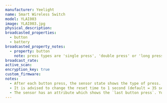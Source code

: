 ```yaml
---
manufacturer: Yeelight
name: Smart Wireless Switch
model: YLAI003
image: YLAI003.jpg
physical_description:
broadcasted_properties:
  - button
  - battery
broadcasted_property_notes:
  - property: button
    note: press types are 'single press', 'double press' or 'long press'
broadcast_rate:
active_scan:
encryption_key: true
custom_firmware:
notes:
  - After each button press, the sensor state shows the type of press. It will return to `no press` after the time set with the [reset_timer](configuration_params#reset_timer) option.
  - It is advised to change the reset time to 1 second (default = 35 seconds).
  - The sensor has an attribute which shows the `last button press`. You can use the state change event to trigger an automation in Home Assistant.
---
```

